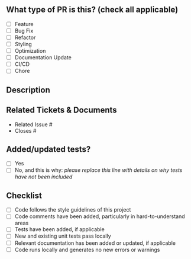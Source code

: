 ## What type of PR is this? (check all applicable)

- [ ] Feature
- [ ] Bug Fix
- [ ] Refactor
- [ ] Styling
- [ ] Optimization
- [ ] Documentation Update
- [ ] CI/CD
- [ ] Chore

## Description

## Related Tickets & Documents

<!--
For pull requests that relate or close an issue, please include them
below.  We like to follow [Github's guidance on linking issues to pull requests](https://docs.github.com/en/issues/tracking-your-work-with-issues/linking-a-pull-request-to-an-issue).

For example having the text: "closes #1234" would connect the current pull
request to issue 1234.  And when we merge the pull request, Github will
automatically close the issue.
-->

- Related Issue #
- Closes #

## Added/updated tests?

- [ ] Yes
- [ ] No, and this is why: _please replace this line with details on why tests
      have not been included_

## Checklist

- [ ] Code follows the style guidelines of this project
- [ ] Code comments have been added, particularly in hard-to-understand areas
- [ ] Tests have been added, if applicable
- [ ] New and existing unit tests pass locally
- [ ] Relevant documentation has been added or updated, if applicable
- [ ] Code runs locally and generates no new errors or warnings
